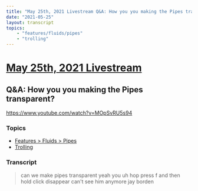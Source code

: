 ```yaml
---
title: "May 25th, 2021 Livestream Q&A: How you you making the Pipes transparent?"
date: "2021-05-25"
layout: transcript
topics:
    - "features/fluids/pipes"
    - "trolling"
---
```

# [May 25th, 2021 Livestream](../2021-05-25.md)
## Q&A: How you you making the Pipes transparent?
https://www.youtube.com/watch?v=MOpSvRU5s94

### Topics
* [Features > Fluids > Pipes](../topics/features/fluids/pipes.md)
* [Trolling](../topics/trolling.md)

### Transcript

> can we make pipes transparent yeah you uh hop press f and then hold click disappear can't see him anymore jay borden
